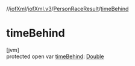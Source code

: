 //[iofXml](../../../index.md)/[iofXml.v3](../index.md)/[PersonRaceResult](index.md)/[timeBehind](time-behind.md)

# timeBehind

[jvm]\
protected open var [timeBehind](time-behind.md): [Double](https://docs.oracle.com/javase/8/docs/api/java/lang/Double.html)
